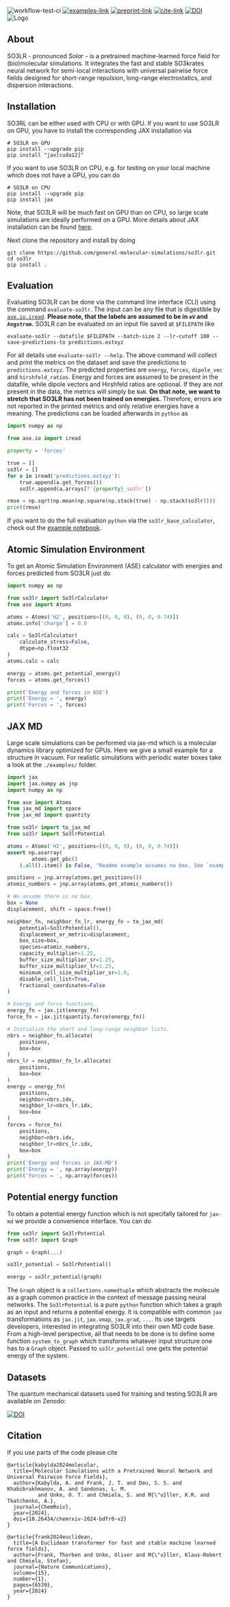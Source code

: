![workflow-test-ci](https://github.com/general-molecular-simulation/so3lr/actions/workflows/CI.yml/badge.svg)
[![examples-link](https://img.shields.io/badge/example-notebooks-F37726)](./examples)
[![preprint-link](https://img.shields.io/badge/paper-chemRxiv.org-A9A8AD)](https://doi.org/10.26434/chemrxiv-2024-bdfr0-v2)
[![cite-link](https://img.shields.io/badge/how_to-cite-000000)](https://github.com/general-molecular-simulation/so3lr?tab=readme-ov-file#Citation)
[![DOI](https://zenodo.org/badge/DOI/10.5281/zenodo.14779793.svg)](https://doi.org/10.5281/zenodo.14779793)
![Logo](./logo.png)
## About
SO3LR - pronounced *Solar* - is a pretrained machine-learned force field for (bio)molecular simulations. It integrates the fast and stable SO3krates neural network for semi-local interactions with universal pairwise force fields designed for short-range repulsion, long-range electrostatics, and dispersion interactions.
## Installation
SO3RL can be either used with CPU or with GPU. If you want to use SO3LR on GPU, you have to install the 
corresponding JAX installation via 
```shell script
# SO3LR on GPU
pip install --upgrade pip
pip install "jax[cuda12]"
```
If you want to use SO3LR on CPU, e.g. for testing on your local machine which does not have a GPU, you can do
```shell script
# SO3LR on CPU
pip install --upgrade pip
pip install jax
```
Note, that SO3LR will be much fast on GPU than on CPU, so large scale simulations are ideally performed on a GPU. More 
details about JAX installation can be found [here](https://jax.readthedocs.io/en/latest/installation.html).

Next clone the repository and install by doing 
```shell script
git clone https://github.com/general-molecular-simulations/so3lr.git
cd so3lr
pip install .
```
## Evaluation
Evaluating SO3LR can be done via the command line interface (CLI) using the command `evaluate-so3lr`. The input can 
be any file that is digestible by [`ase.io.iread`](https://wiki.fysik.dtu.dk/ase/ase/io/io.html#ase.io.iread). 
**Please note, that the labels are assumed to be in `eV` and `Angstrom`.** SO3LR can be evaluated on an input file 
saved at `$FILEPATH` like 
```shell script
evaluate-so3lr --datafile $FILEPATH --batch-size 2 --lr-cutoff 100 --save-predictions-to predictions.extxyz
```
For all details use `evaluate-so3lr --help`. The above command will collect and print the metrics on the dataset and 
save the predictions to `predictions.extxyz`. The predicted properties are `energy`, `forces`, `dipole_vec` 
and `hirshfeld_ratios`. Energy and forces are assumed to be present in the datafile, while dipole vectors and Hirshfeld
ratios are optional. If they are not present in the data, the metrics will simply be `NaN`. **On that note, we want to
stretch that SO3LR has not been trained on energies.** Therefore, errors are not reported in the printed metrics and 
only relative energies have a meaning. The predictions can be loaded afterwards in `python` as 
````python
import numpy as np

from ase.io import iread

property = 'forces'

true = []
so3lr = []
for a in iread('predictions.extxyz'):
    true.append(a.get_forces())
    so3lr.append(a.arrays[f'{property}_so3lr'])

rmse = np.sqrt(np.mean(np.square(np.stack(true) - np.stack(so3lr))))
print(rmse)

````
If you want to do the full evaluation `python` via the `so3lr_base_calculator`, check out the 
[example notebook](https://github.com/general-molecular-simulations/so3lr/blob/main/examples/evaluate_so3lr_on_dataset.ipynb).

## Atomic Simulation Environment
To get an Atomic Simulation Environment (ASE) calculator with energies and forces predicted
from SO3LR just do 
```python
import numpy as np

from so3lr import So3lrCalculator
from ase import Atoms

atoms = Atoms('H2', positions=[(0, 0, 0), (0, 0, 0.74)])
atoms.info['charge'] = 0.0

calc = So3lrCalculator(
    calculate_stress=False,
    dtype=np.float32
)
atoms.calc = calc

energy = atoms.get_potential_energy()
forces = atoms.get_forces()

print('Energy and forces in ASE')
print('Energy = ', energy)
print('Forces = ', forces)

```
## JAX MD
Large scale simulations can be performed via jax-md which is a molecular dynamics library optimized for GPUs. Here we 
give a small example for a structure in vacuum. For realistic simulations with periodic water boxes take a look at the 
`./examples/` folder.
```python
import jax
import jax.numpy as jnp
import numpy as np

from ase import Atoms
from jax_md import space
from jax_md import quantity

from so3lr import to_jax_md
from so3lr import So3lrPotential

atoms = Atoms('H2', positions=[(0, 0, 0), (0, 0, 0.74)])
assert np.asarray(
        atoms.get_pbc()
    ).all().item() is False, "Readme example assumes no box. See `examples/` folder for simulations in box."

positions = jnp.array(atoms.get_positions())
atomic_numbers = jnp.array(atoms.get_atomic_numbers()) 

# We assume there is no box.
box = None
displacement, shift = space.free()

neighbor_fn, neighbor_fn_lr, energy_fn = to_jax_md(
    potential=So3lrPotential(),
    displacement_or_metric=displacement,
    box_size=box,
    species=atomic_numbers,
    capacity_multiplier=1.25,
    buffer_size_multiplier_sr=1.25,
    buffer_size_multiplier_lr=1.25,
    minimum_cell_size_multiplier_sr=1.0,
    disable_cell_list=True,
    fractional_coordinates=False
)

# Energy and force functions.
energy_fn = jax.jit(energy_fn)
force_fn = jax.jit(quantity.force(energy_fn))

# Initialize the short and long-range neighbor lists.
nbrs = neighbor_fn.allocate(
    positions, 
    box=box
)
nbrs_lr = neighbor_fn_lr.allocate(
    positions, 
    box=box
)
energy = energy_fn(
    positions, 
    neighbor=nbrs.idx,
    neighbor_lr=nbrs_lr.idx,
    box=box
)
forces = force_fn(
    positions, 
    neighbor=nbrs.idx,
    neighbor_lr=nbrs_lr.idx,
    box=box
)
print('Energy and forces in JAX-MD')
print('Energy = ', np.array(energy))
print('Forces = ', np.array(forces))
```
## Potential energy function
To obtain a potential energy function which is not specifally tailored for `jax-md` we provide a convenience 
interface. You can do  
```python
from so3lr import So3lrPotential
from so3lr import Graph

graph = Graph(...)

so3lr_potential = So3lrPotential()

energy = so3lr_potential(graph)
```
The `Graph` object is a `collections.namedtuple` which abstracts the molecule as a graph common practice in the 
context of message passing neural networks. The `So3lrPotential` is a pure `python` function which takes a graph as 
an input and returns a potential energy. It is compatible with common `jax` transformations as `jax.jit`, `jax.vmap`, 
`jax.grad`, `...`. Its use targets developers, interested in integrating SO3LR into their own MD code base. From a 
high-level perspective, all that needs to be done is to define some function `system_to_graph` which transforms 
whatever input structure one has to a `Graph` object. Passed to `so3lr_potential` one gets the potential energy of 
the system.
## Datasets
The quantum mechanical datasets used for training and testing SO3LR are available on Zenodo:

[![DOI](https://zenodo.org/badge/DOI/10.5281/zenodo.14779793.svg)](https://doi.org/10.5281/zenodo.14779793)

## Citation
If you use parts of the code please cite
```
@article{kabylda2024molecular,
  title={Molecular Simulations with a Pretrained Neural Network and Universal Pairwise Force Fields},
  author={Kabylda, A. and Frank, J. T. and Dou, S. S. and Khabibrakhmanov, A. and Sandonas, L. M.
          and Unke, O. T. and Chmiela, S. and M{\"u}ller, K.R. and Tkatchenko, A.},
  journal={ChemRxiv},
  year={2024},
  doi={10.26434/chemrxiv-2024-bdfr0-v2}
}

@article{frank2024euclidean,
  title={A Euclidean transformer for fast and stable machine learned force fields},
  author={Frank, Thorben and Unke, Oliver and M{\"u}ller, Klaus-Robert and Chmiela, Stefan},
  journal={Nature Communications},
  volume={15},
  number={1},
  pages={6539},
  year={2024}
}
```

